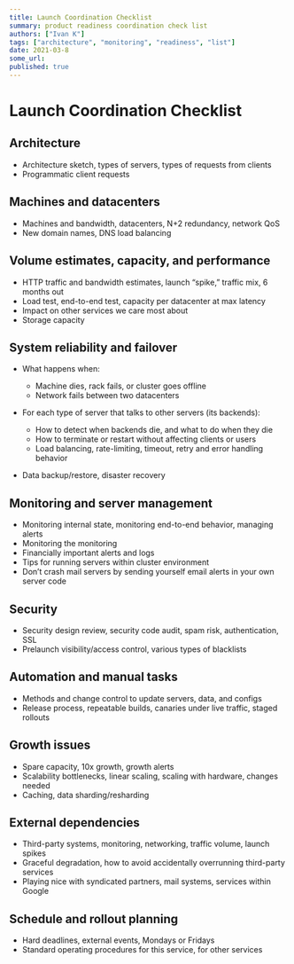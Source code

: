 ```yaml
---
title: Launch Coordination Checklist
summary: product readiness coordination check list
authors: ["Ivan K"]
tags: ["architecture", "monitoring", "readiness", "list"]
date: 2021-03-8
some_url:
published: true
---
```


# Launch Coordination Checklist

## Architecture

- Architecture sketch, types of servers, types of requests from clients
- Programmatic client requests

## Machines and datacenters

- Machines and bandwidth, datacenters, N+2 redundancy, network QoS
- New domain names, DNS load balancing

## Volume estimates, capacity, and performance

- HTTP traffic and bandwidth estimates, launch “spike,” traffic mix, 6 months out
- Load test, end-to-end test, capacity per datacenter at max latency
- Impact on other services we care most about
- Storage capacity

## System reliability and failover

- What happens when:
  * Machine dies, rack fails, or cluster goes offline
  * Network fails between two datacenters

- For each type of server that talks to other servers (its backends):
  * How to detect when backends die, and what to do when they die
  * How to terminate or restart without affecting clients or users
  * Load balancing, rate-limiting, timeout, retry and error handling behavior

- Data backup/restore, disaster recovery

## Monitoring and server management

- Monitoring internal state, monitoring end-to-end behavior, managing alerts
- Monitoring the monitoring
- Financially important alerts and logs
- Tips for running servers within cluster environment
- Don’t crash mail servers by sending yourself email alerts in your own server code

## Security

- Security design review, security code audit, spam risk, authentication, SSL
- Prelaunch visibility/access control, various types of blacklists

## Automation and manual tasks

- Methods and change control to update servers, data, and configs
- Release process, repeatable builds, canaries under live traffic, staged rollouts

## Growth issues

- Spare capacity, 10x growth, growth alerts
- Scalability bottlenecks, linear scaling, scaling with hardware, changes needed
- Caching, data sharding/resharding

## External dependencies

- Third-party systems, monitoring, networking, traffic volume, launch spikes
- Graceful degradation, how to avoid accidentally overrunning third-party services
- Playing nice with syndicated partners, mail systems, services within Google

## Schedule and rollout planning

- Hard deadlines, external events, Mondays or Fridays
- Standard operating procedures for this service, for other services
